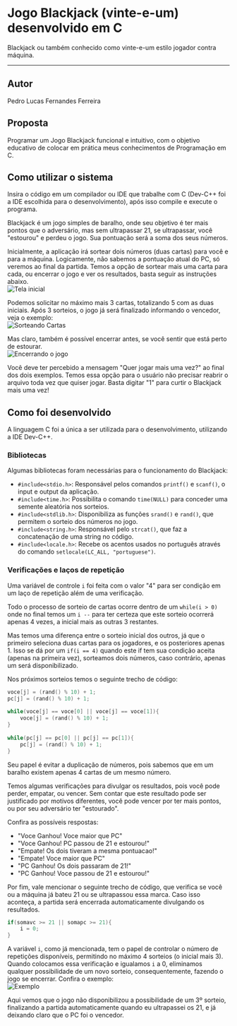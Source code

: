 # Jogo Blackjack (vinte-e-um) desenvolvido em C
Blackjack ou também conhecido como vinte-e-um estilo jogador contra máquina.

***

## Autor
Pedro Lucas Fernandes Ferreira

## Proposta
Programar um Jogo Blackjack funcional e intuitivo, com o objetivo educativo de colocar em prática meus conhecimentos de Programação em C.

## Como utilizar o sistema
Insira o código em um compilador ou IDE que trabalhe com C (Dev-C++ foi a IDE escolhida para o desenvolvimento), após isso compile e execute o programa.

Blackjack é um jogo simples de baralho, onde seu objetivo é ter mais pontos que o adversário, mas sem ultrapassar 21, se ultrapassar, você "estourou" e perdeu o jogo. Sua pontuação será a soma dos seus números.

Inicialmente, a aplicação irá sortear dois números (duas cartas) para você e para a máquina. Logicamente, não sabemos a pontuação atual do PC, só veremos ao final da partida. Temos a opção de sortear mais uma carta para cada, ou encerrar o jogo e ver os resultados, basta seguir as instruções abaixo. <br>
![Tela inicial](https://i.imgur.com/FBZMdl3.png)

Podemos solicitar no máximo mais 3 cartas, totalizando 5 com as duas iniciais. Após 3 sorteios, o jogo já será finalizado informando o vencedor, veja o exemplo: <br>
![Sorteando Cartas](https://i.imgur.com/uIZ17dc.png)

Mas claro, também é possível encerrar antes, se você sentir que está perto de estourar. <br>
![Encerrando o jogo](https://i.imgur.com/IagWZjJ.png)

Você deve ter percebido a mensagem "Quer jogar mais uma vez?" ao final dos dois exemplos. Temos essa opção para o usuário não precisar reabrir o arquivo toda vez que quiser jogar. Basta digitar "1" para curtir o Blackjack mais uma vez!

## Como foi desenvolvido
A linguagem C foi a única a ser utilizada para o desenvolvimento, utilizando a IDE Dev-C++.

### Bibliotecas
Algumas bibliotecas foram necessárias para o funcionamento do Blackjack:

- ``#include<stdio.h>``: Responsável pelos comandos ``printf()`` e ``scanf()``, o input e output da aplicação.
- ``#include<time.h>``: Possibilita o comando ``time(NULL)`` para conceder uma semente aleatória nos sorteios.
- ``#include<stdlib.h>``: Disponibiliza as funções ``srand()`` e ``rand()``, que permitem o sorteio dos números no jogo.
- ``#include<string.h>``: Responsável pelo ``strcat()``, que faz a concatenação de uma string no código.
- ``#include<locale.h>``: Recebe os acentos usados no português através do comando ``setlocale(LC_ALL, "portuguese")``.

### Verificações e laços de repetição
Uma variável de controle ``i`` foi feita com o valor "4" para ser condição em um laço de repetição além de uma verificação.

Todo o processo de sorteio de cartas ocorre dentro de um ``while(i > 0)`` onde no final temos um ``i --`` para ter certeza que este sorteio ocorrerá apenas 4 vezes, a inicial mais as outras 3 restantes.

Mas temos uma diferença entre o sorteio inicial dos outros, já que o primeiro seleciona duas cartas para os jogadores, e os posteriores apenas 1. Isso se dá por um ``if(i == 4)`` quando este if tem sua condição aceita (apenas na primeira vez), sorteamos dois números, caso contrário, apenas um será disponibilizado.

Nos próximos sorteios temos o seguinte trecho de código:

```c
voce[j] = (rand() % 10) + 1;
pc[j] = (rand() % 10) + 1;
		
while(voce[j] == voce[0] || voce[j] == voce[1]){
	voce[j] = (rand() % 10) + 1;
}
				
while(pc[j] == pc[0] || pc[j] == pc[1]){
	pc[j] = (rand() % 10) + 1;
}
```

Seu papel é evitar a duplicação de números, pois sabemos que em um baralho existem apenas 4 cartas de um mesmo número.

Temos algumas verificações para divulgar os resultados, pois você pode perder, empatar, ou vencer. Sem contar que este resultado pode ser justificado por motivos diferentes, você pode vencer por ter mais pontos, ou por seu adversário ter "estourado".

Confira as possíveis respostas:

- "Voce Ganhou! Voce maior que PC"
- "Voce Ganhou! PC passou de 21 e estourou!"
- "Empate! Os dois tiveram a mesma pontuacao!"
- "Empate! Voce maior que PC"
- "PC Ganhou! Os dois passaram de 21!"
- "PC Ganhou! Voce passou de 21 e estourou!"

Por fim, vale mencionar o seguinte trecho de código, que verifica se você ou a máquina já bateu 21 ou se ultrapassou essa marca. Caso isso aconteça, a partida será encerrada automaticamente divulgando os resultados.

```c
if(somavc >= 21 || somapc >= 21){
	i = 0;
}
```

A variável ``i``, como já mencionada, tem o papel de controlar o número de repetições disponíveis, permitindo no máximo 4 sorteios (o inicial mais 3). Quando colocamos essa verificação e igualamos ``i`` a 0, eliminamos qualquer possibilidade de um novo sorteio, consequentemente, fazendo o jogo se encerrar. Confira o exemplo: <br>
![Exemplo](https://i.imgur.com/BhRIH1v.png)

Aqui vemos que o jogo não disponibilizou a possibilidade de um 3º sorteio, finalizando a partida automaticamente quando eu ultrapassei os 21, e já deixando claro que o PC foi o vencedor.
